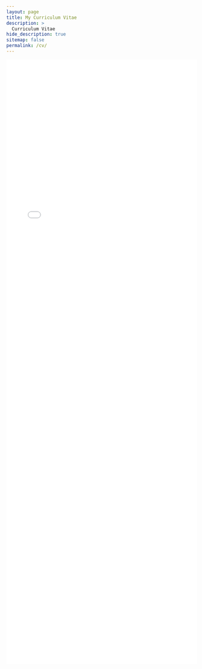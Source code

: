 ```yaml
---
layout: page
title: My Curriculum Vitae
description: >
  Curriculum Vitae
hide_description: true
sitemap: false
permalink: /cv/
---
```


<embed src="\projects\DiffEqProj.pdf" width="100%" height="1600px" type="application/pdf">
